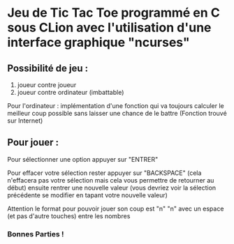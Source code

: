 <h1>Jeu de Tic Tac Toe programmé en C sous CLion avec l'utilisation d'une interface graphique "ncurses"</h1>

<h2>Possibilité de jeu :</h2>

1. joueur contre joueur
2. joueur contre ordinateur (imbattable) 

Pour l'ordinateur : implémentation d'une fonction qui va toujours calculer le meilleur coup possible sans laisser une chance de le battre (Fonction trouvé sur Internet) 


<h2>Pour jouer :</h2>

Pour sélectionner une option appuyer sur "ENTRER" 

Pour effacer votre sélection rester appuyer sur "BACKSPACE" (cela n'effacera pas votre sélection mais cela vous permettre de retourner au début) 
ensuite rentrer une nouvelle valeur (vous devriez voir la sélection précédente se modifier en tapant votre nouvelle valeur)

Attention le format pour pouvoir jouer son coup est "n" "n" avec un espace (et pas d'autre touches) entre les nombres
        

<h3>Bonnes Parties !</h3>
